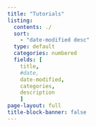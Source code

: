 ```yaml
---
title: "Tutorials"
listing:
  contents: ./
  sort: 
    - "date-modified desc"
  type: default
  categories: numbered
  fields: [
    title, 
    #date,  
    date-modified,
    categories, 
    description
    ]
page-layout: full
title-block-banner: false
---
```

